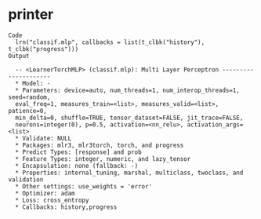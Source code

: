 # printer

    Code
      lrn("classif.mlp", callbacks = list(t_clbk("history"), t_clbk("progress")))
    Output
      
      -- <LearnerTorchMLP> (classif.mlp): Multi Layer Perceptron ---------------------
      * Model: -
      * Parameters: device=auto, num_threads=1, num_interop_threads=1, seed=random,
      eval_freq=1, measures_train=<list>, measures_valid=<list>, patience=0,
      min_delta=0, shuffle=TRUE, tensor_dataset=FALSE, jit_trace=FALSE,
      neurons=integer(0), p=0.5, activation=<nn_relu>, activation_args=<list>
      * Validate: NULL
      * Packages: mlr3, mlr3torch, torch, and progress
      * Predict Types: [response] and prob
      * Feature Types: integer, numeric, and lazy_tensor
      * Encapsulation: none (fallback: -)
      * Properties: internal_tuning, marshal, multiclass, twoclass, and validation
      * Other settings: use_weights = 'error'
      * Optimizer: adam
      * Loss: cross_entropy
      * Callbacks: history,progress

